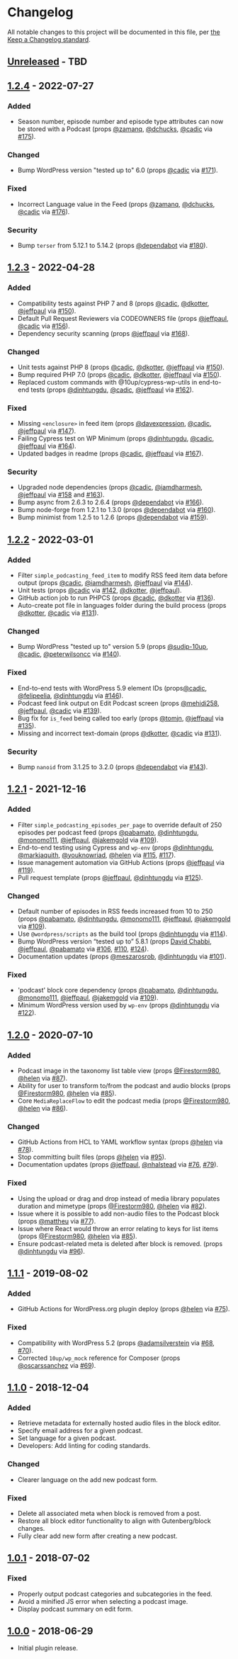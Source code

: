 # Changelog

All notable changes to this project will be documented in this file, per [the Keep a Changelog standard](http://keepachangelog.com/).

## [Unreleased] - TBD

## [1.2.4] - 2022-07-27
### Added
- Season number, episode number and episode type attributes can now be stored with a Podcast (props [@zamanq](https://github.com/zamanq), [@dchucks](https://github.com/dchucks), [@cadic](https://github.com/cadic) via [#175](https://github.com/10up/simple-podcasting/pull/175)).

### Changed
- Bump WordPress version "tested up to" 6.0 (props [@cadic](https://github.com/cadic) via [#171](https://github.com/10up/simple-podcasting/issues/171)).

### Fixed
- Incorrect Language value in the Feed (props [@zamanq](https://github.com/zamanq), [@dchucks](https://github.com/dchucks), [@cadic](https://github.com/cadic) via [#176](https://github.com/10up/simple-podcasting/pull/176)).

### Security
- Bump `terser` from 5.12.1 to 5.14.2 (props [@dependabot](https://github.com/apps/dependabot) via [#180](https://github.com/10up/simple-podcasting/pull/180)).

## [1.2.3] - 2022-04-28
### Added
- Compatibility tests against PHP 7 and 8 (props [@cadic](https://github.com/cadic), [@dkotter](https://github.com/dkotter), [@jeffpaul](https://github.com/jeffpaul) via [#150](https://github.com/10up/simple-podcasting/pull/150)).
- Default Pull Request Reviewers via CODEOWNERS file (props [@jeffpaul](https://github.com/jeffpaul), [@cadic](https://github.com/cadic) via [#156](https://github.com/10up/simple-podcasting/pull/156)).
- Dependency security scanning (props [@jeffpaul](https://github.com/jeffpaul) via [#168](https://github.com/10up/simple-podcasting/pull/168)).

### Changed
- Unit tests against PHP 8 (props [@cadic](https://github.com/cadic), [@dkotter](https://github.com/dkotter), [@jeffpaul](https://github.com/jeffpaul) via [#150](https://github.com/10up/simple-podcasting/pull/150)).
- Bump required PHP 7.0 (props [@cadic](https://github.com/cadic), [@dkotter](https://github.com/dkotter), [@jeffpaul](https://github.com/jeffpaul) via [#150](https://github.com/10up/simple-podcasting/pull/150)).
- Replaced custom commands with @10up/cypress-wp-utils in end-to-end tests (props [@dinhtungdu](https://github.com/dinhtungdu), [@cadic](https://github.com/cadic), [@jeffpaul](https://github.com/jeffpaul) via [#162](https://github.com/10up/simple-podcasting/pull/162)).

### Fixed
- Missing `<enclosure>` in feed item (props [@davexpression](https://github.com/davexpression), [@cadic](https://github.com/cadic), [@jeffpaul](https://github.com/jeffpaul) via [#147](https://github.com/10up/simple-podcasting/pull/147)).
- Failing Cypress test on WP Minimum (props [@dinhtungdu](https://github.com/dinhtungdu), [@cadic](https://github.com/cadic), [@jeffpaul](https://github.com/jeffpaul) via [#164](https://github.com/10up/simple-podcasting/pull/164)).
- Updated badges in readme (props [@cadic](https://github.com/cadic), [@jeffpaul](https://github.com/jeffpaul) via [#167](https://github.com/10up/simple-podcasting/pull/167)).

### Security
- Upgraded node dependencies (props [@cadic](https://github.com/cadic), [@iamdharmesh](https://github.com/iamdharmesh), [@jeffpaul](https://github.com/jeffpaul) via [#158](https://github.com/10up/simple-podcasting/pull/158) and [#163](https://github.com/10up/simple-podcasting/pull/163)).
- Bump async from 2.6.3 to 2.6.4 (props [@dependabot](https://github.com/apps/dependabot) via [#166](https://github.com/10up/simple-podcasting/pull/166)).
- Bump node-forge from 1.2.1 to 1.3.0 (props [@dependabot](https://github.com/apps/dependabot) via [#160](https://github.com/10up/simple-podcasting/pull/160)).
- Bump minimist from 1.2.5 to 1.2.6 (props [@dependabot](https://github.com/apps/dependabot) via [#159](https://github.com/10up/simple-podcasting/pull/159)).

## [1.2.2] - 2022-03-01
### Added
- Filter `simple_podcasting_feed_item` to modify RSS feed item data before output (props [@cadic](https://github.com/cadic), [@iamdharmesh](https://github.com/iamdharmesh), [@jeffpaul](https://github.com/jeffpaul) via [#144](https://github.com/10up/simple-podcasting/pull/144)).
- Unit tests (props [@cadic](https://github.com/cadic) via [#142](https://github.com/10up/simple-podcasting/pull/142), [@dkotter](https://github.com/dkotter), [@jeffpaul](https://github.com/jeffpaul)).
- GitHub action job to run PHPCS (props [@cadic](https://github.com/cadic), [@dkotter](https://github.com/dkotter) via [#136](https://github.com/10up/simple-podcasting/pull/136)).
- Auto-create pot file in languages folder during the build process (props [@dkotter](https://github.com/dkotter), [@cadic](https://github.com/cadic) via [#131](https://github.com/10up/simple-podcasting/pull/131)).

### Changed
- Bump WordPress "tested up to" version 5.9 (props [@sudip-10up](https://github.com/sudip-10up), [@cadic](https://github.com/cadic), [@peterwilsoncc](https://github.com/peterwilsoncc) via [#140](https://github.com/10up/simple-podcasting/pull/140)).

### Fixed
- End-to-end tests with WordPress 5.9 element IDs (props[@cadic](https://github.com/cadic), [@felipeelia](https://github.com/felipeelia), [@dinhtungdu](https://github.com/dinhtungdu) via [#146](https://github.com/10up/simple-podcasting/pull/146)).
- Podcast feed link output on Edit Podcast screen (props [@mehidi258](https://github.com/mehidi258), [@jeffpaul](https://github.com/jeffpaul), [@cadic](https://github.com/cadic) via [#139](https://github.com/10up/simple-podcasting/pull/139)).
- Bug fix for `is_feed` being called too early (props [@tomjn](https://github.com/tomjn), [@jeffpaul](https://github.com/jeffpaul) via [#135](https://github.com/10up/simple-podcasting/pull/135)).
- Missing and incorrect text-domain (props [@dkotter](https://github.com/dkotter), [@cadic](https://github.com/cadic) via [#131](https://github.com/10up/simple-podcasting/pull/131)).

### Security
- Bump `nanoid` from 3.1.25 to 3.2.0 (props [@dependabot](https://github.com/apps/dependabot) via [#143](https://github.com/10up/simple-podcasting/pull/143)).

## [1.2.1] - 2021-12-16
### Added
- Filter `simple_podcasting_episodes_per_page` to override default of 250 episodes per podcast feed (props [@pabamato](https://github.com/pabamato), [@dinhtungdu](https://github.com/dinhtungdu), [@monomo111](https://github.com/monomo111), [@jeffpaul](https://github.com/jeffpaul), [@jakemgold](https://github.com/jakemgold) via [#109](https://github.com/10up/simple-podcasting/pull/109)).
- End-to-end testing using Cypress and `wp-env` (props [@dinhtungdu](https://github.com/dinhtungdu), [@markjaquith](https://github.com/markjaquith), [@youknowriad](https://github.com/youknowriad), [@helen](https://github.com/helen) via [#115](https://github.com/10up/simple-podcasting/pull/115), [#117](https://github.com/10up/simple-podcasting/pull/117)).
- Issue management automation via GitHub Actions (props [@jeffpaul](https://github.com/jeffpaul) via [#119](https://github.com/10up/simple-podcasting/pull/119)).
- Pull request template (props [@jeffpaul](https://github.com/jeffpaul), [@dinhtungdu](https://github.com/dinhtungdu) via [#125](https://github.com/10up/simple-podcasting/pull/125)).

### Changed
- Default number of episodes in RSS feeds increased from 10 to 250 (props [@pabamato](https://github.com/pabamato), [@dinhtungdu](https://github.com/dinhtungdu), [@monomo111](https://github.com/monomo111), [@jeffpaul](https://github.com/jeffpaul), [@jakemgold](https://github.com/jakemgold) via [#109](https://github.com/10up/simple-podcasting/pull/109)).
- Use `@wordpress/scripts` as the build tool (props [@dinhtungdu](https://github.com/dinhtungdu) via [#114](https://github.com/10up/simple-podcasting/pull/114)).
- Bump WordPress version “tested up to” 5.8.1 (props [David Chabbi](https://www.linkedin.com/in/david-chabbi-985719b4/), [@jeffpaul](https://github.com/jeffpaul), [@pabamato](https://github.com/pabamato) via  [#106](https://github.com/10up/simple-podcasting/pull/106), [#110](https://github.com/10up/simple-podcasting/pull/110), [#124](https://github.com/10up/simple-podcasting/pull/124)).
- Documentation updates (props [@meszarosrob](https://github.com/meszarosrob), [@dinhtungdu](https://github.com/dinhtungdu) via [#101](https://github.com/10up/simple-podcasting/pull/101)).

### Fixed
- 'podcast' block core dependency  (props [@pabamato](https://github.com/pabamato), [@dinhtungdu](https://github.com/dinhtungdu), [@monomo111](https://github.com/monomo111), [@jeffpaul](https://github.com/jeffpaul), [@jakemgold](https://github.com/jakemgold) via [#109](https://github.com/10up/simple-podcasting/pull/109)).
- Minimum WordPress version used by `wp-env` (props [@dinhtungdu](https://github.com/dinhtungdu) via [#122](https://github.com/10up/simple-podcasting/pull/122)).

## [1.2.0] - 2020-07-10
### Added
- Podcast image in the taxonomy list table view (props [@Firestorm980](https://github.com/Firestorm980), [@helen](https://github.com/helen) via [#87](https://github.com/10up/simple-podcasting/pull/87)).
- Ability for user to transform to/from the podcast and audio blocks (props [@Firestorm980](https://github.com/Firestorm980), [@helen](https://github.com/helen) via [#85](https://github.com/10up/simple-podcasting/pull/85)).
- Core `MediaReplaceFlow` to edit the podcast media (props [@Firestorm980](https://github.com/Firestorm980), [@helen](https://github.com/helen) via [#86](https://github.com/10up/simple-podcasting/pull/86)).

### Changed
- GitHub Actions from HCL to YAML workflow syntax (props [@helen](https://github.com/helen) via [#78](https://github.com/10up/simple-podcasting/pull/78)).
- Stop committing built files (props [@helen](https://github.com/helen) via [#95](https://github.com/10up/simple-podcasting/pull/95)).
- Documentation updates (props [@jeffpaul](https://github.com/jeffpaul), [@nhalstead](https://github.com/nhalstead) via [#76](https://github.com/10up/simple-podcasting/pull/76), [#79](https://github.com/10up/simple-podcasting/pull/79)).

### Fixed
- Using the upload or drag and drop instead of media library populates duration and mimetype (props [@Firestorm980](https://github.com/Firestorm980), [@helen](https://github.com/helen) via [#82](https://github.com/10up/simple-podcasting/pull/82)).
- Issue where it is possible to add non-audio files to the Podcast block (props [@mattheu](https://github.com/mattheu) via [#77](https://github.com/10up/simple-podcasting/pull/77)).
- Issue where React would throw an error relating to keys for list items (props [@Firestorm980](https://github.com/Firestorm980), [@helen](https://github.com/helen) via [#85](https://github.com/10up/simple-podcasting/pull/85)).
- Ensure podcast-related meta is deleted after block is removed. (props [@dinhtungdu](https://github.com/dinhtungdu) via [#96](https://github.com/10up/simple-podcasting/pull/96)).

## [1.1.1] - 2019-08-02
### Added
- GitHub Actions for WordPress.org plugin deploy (props [@helen](https://github.com/helen) via [#75](https://github.com/10up/simple-podcasting/pull/75)).

### Fixed
- Compatibility with WordPress 5.2 (props [@adamsilverstein](https://github.com/adamsilverstein) via [#68](https://github.com/10up/simple-podcasting/pull/68), [#70](https://github.com/10up/simple-podcasting/pull/70)).
- Corrected `10up/wp_mock` reference for Composer (props [@oscarssanchez](https://github.com/oscarssanchez) via [#69](https://github.com/10up/simple-podcasting/pull/69)).

## [1.1.0] - 2018-12-04
### Added
- Retrieve metadata for externally hosted audio files in the block editor.
- Specify email address for a given podcast.
- Set language for a given podcast.
- Developers: Add linting for coding standards.

### Changed
- Clearer language on the add new podcast form.

### Fixed
- Delete all associated meta when block is removed from a post.
- Restore all block editor functionality to align with Gutenberg/block changes.
- Fully clear add new form after creating a new podcast.

## [1.0.1] - 2018-07-02
### Fixed
- Properly output podcast categories and subcategories in the feed.
- Avoid a minified JS error when selecting a podcast image.
- Display podcast summary on edit form.

## [1.0.0] - 2018-06-29
- Initial plugin release.

[Unreleased]: https://github.com/10up/simple-podcasting/compare/trunk...develop
[1.2.4]: https://github.com/10up/simple-podcasting/compare/1.2.3-deploy...1.2.4
[1.2.3]: https://github.com/10up/simple-podcasting/compare/1.2.2...1.2.3-deploy
[1.2.2]: https://github.com/10up/simple-podcasting/compare/1.2.1...1.2.2
[1.2.1]: https://github.com/10up/simple-podcasting/compare/1.2.0...1.2.1
[1.2.0]: https://github.com/10up/simple-podcasting/compare/1.1.1...1.2.0
[1.1.1]: https://github.com/10up/simple-podcasting/compare/f8a958c...1.1.1
[1.1.0]: https://github.com/10up/simple-podcasting/compare/1.0.1...f8a958c
[1.0.1]: https://github.com/10up/simple-podcasting/compare/1.0.0...1.0.1
[1.0.0]: https://github.com/10up/simple-podcasting/releases/tag/1.0.0
